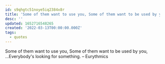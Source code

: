```yaml
---
id: s9qhgtc51noye5iq2384x8r
title: 'Some of them want to use you, Some of them want to be used by you'
desc: ''
updated: 1652716548265
created: '2022-03-13T00:00:00.000Z'
tags:
  - quotes
---
```


Some of them want to use you, Some of them want to be used by you, ...Everybody's looking for something. – Eurythmics
